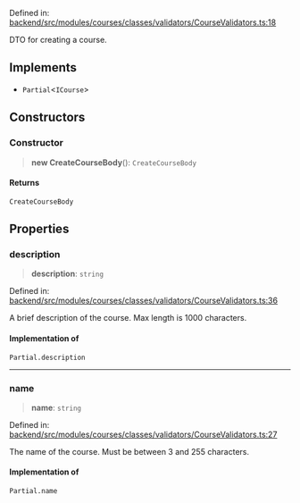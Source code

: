 Defined in: [backend/src/modules/courses/classes/validators/CourseValidators.ts:18](https://github.com/continuousactivelearning/vibe/blob/4a4fd41682dd9274e95c74d5ff310441c462b96e/backend/src/modules/courses/classes/validators/CourseValidators.ts#L18)

DTO for creating a course.

## Implements

- `Partial`\<`ICourse`\>

## Constructors

### Constructor

> **new CreateCourseBody**(): `CreateCourseBody`

#### Returns

`CreateCourseBody`

## Properties

### description

> **description**: `string`

Defined in: [backend/src/modules/courses/classes/validators/CourseValidators.ts:36](https://github.com/continuousactivelearning/vibe/blob/4a4fd41682dd9274e95c74d5ff310441c462b96e/backend/src/modules/courses/classes/validators/CourseValidators.ts#L36)

A brief description of the course.
Max length is 1000 characters.

#### Implementation of

`Partial.description`

***

### name

> **name**: `string`

Defined in: [backend/src/modules/courses/classes/validators/CourseValidators.ts:27](https://github.com/continuousactivelearning/vibe/blob/4a4fd41682dd9274e95c74d5ff310441c462b96e/backend/src/modules/courses/classes/validators/CourseValidators.ts#L27)

The name of the course.
Must be between 3 and 255 characters.

#### Implementation of

`Partial.name`
